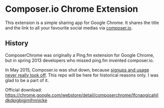 Composer.io Chrome Extension
==============

This extension is a simple sharing app for Google Chrome. It shares the title and the link to all your favourite social medias via [composer.io](http://composer.io).

History
--------------

ComposerChrome was originally a Ping.fm extension for Google Chrome, but in spring 2013 developers who missed ping.fm invented composer.io.

In May 2015, Composer.io was shut down, because [signups and usage never really took off](http://composer.io/site/2015/05/02/closing-down-composer/). This repo will be here for historical reasons only. I was glad to be a part of it.

Official download: https://chrome.google.com/webstore/detail/composerchrome/lfcnaogicahildkdpigbigjmlhnnjcke
